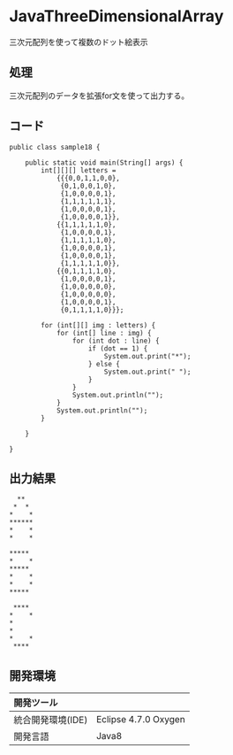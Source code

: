 # JavaThreeDimensionalArray
三次元配列を使って複数のドット絵表示

## 処理
三次元配列のデータを拡張for文を使って出力する。

## コード
```
public class sample18 {

	public static void main(String[] args) {
		int[][][] letters =
            {{{0,0,1,1,0,0},
             {0,1,0,0,1,0},
             {1,0,0,0,0,1},
             {1,1,1,1,1,1},
             {1,0,0,0,0,1},
             {1,0,0,0,0,1}},
            {{1,1,1,1,1,0},
             {1,0,0,0,0,1},
             {1,1,1,1,1,0},
             {1,0,0,0,0,1},
             {1,0,0,0,0,1},
             {1,1,1,1,1,0}},
            {{0,1,1,1,1,0},
             {1,0,0,0,0,1},
             {1,0,0,0,0,0},
             {1,0,0,0,0,0},
             {1,0,0,0,0,1},
             {0,1,1,1,1,0}}};

		for (int[][] img : letters) {
			for (int[] line : img) {
				for (int dot : line) {
					if (dot == 1) {
						System.out.print("*");
					} else {
						System.out.print(" ");
					}
				}
				System.out.println("");
			}
			System.out.println("");
		}

	}

}
```

## 出力結果  
```
  **  
 *  * 
*    *
******
*    *
*    *

***** 
*    *
***** 
*    *
*    *
***** 

 **** 
*    *
*     
*     
*    *
 **** 
```
  
## 開発環境
| 開発ツール |  |
|:-|:-|
| 統合開発環境(IDE) | Eclipse 4.7.0 Oxygen |
| 開発言語 | Java8 |
